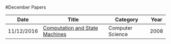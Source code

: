 #December Papers


| Date       | Title         | Category  | Year  |
| ---------- |---------------| ----------|-------|
| 11/12/2016 | [Computation and State Machines](http://research.microsoft.com/en-us/um/people/lamport/pubs/state-machine.pdf) | Computer Science | 2008

